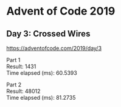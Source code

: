 # Advent of Code 2019 #
## Day 3: Crossed Wires ##
https://adventofcode.com/2019/day/3

Part 1\
Result: 1431\
Time elapsed (ms): 60.5393

Part 2\
Result: 48012\
Time elapsed (ms): 81.2735

